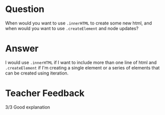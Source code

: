 # Question

When would you want to use `.innerHTML` to create some new html, and when would you want to use `.createElement` and node updates?

# Answer

I would use `.innerHTML` if I want to include more than one line of html and `.createElement` if I'm creating a single element or a series of elements that can be created using iteration.

# Teacher Feedback

3/3
Good explanation